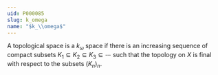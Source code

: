 ```yaml
---
uid: P000085
slug: k_omega
name: "$k_\\omega$"
---
```

A topological space is a $k_\omega$ space if there is an increasing sequence of compact subsets $K_1\subseteq K_2 \subseteq K_3 \subseteq \cdots$ such that the topology on $X$ is final with respect to the subsets $(K_n)_n$.

